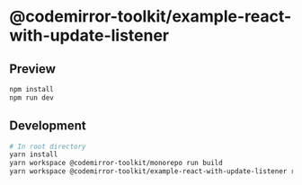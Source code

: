# @codemirror-toolkit/example-react-with-update-listener

## Preview

```sh
npm install
npm run dev
```

## Development

```sh
# In root directory
yarn install
yarn workspace @codemirror-toolkit/monorepo run build
yarn workspace @codemirror-toolkit/example-react-with-update-listener run dev
```
